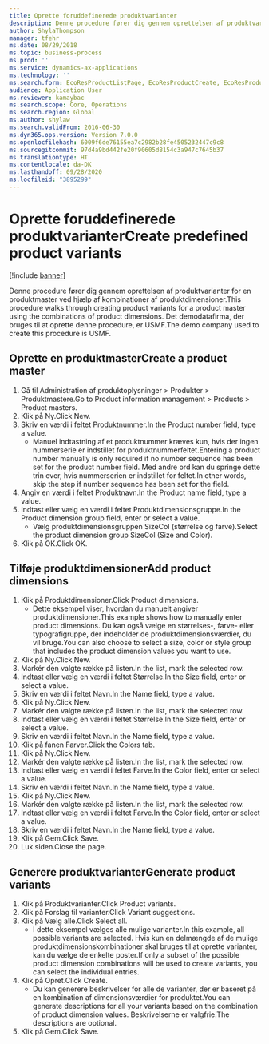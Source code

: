 ```yaml
---
title: Oprette foruddefinerede produktvarianter
description: Denne procedure fører dig gennem oprettelsen af produktvarianter for en produktmaster ved hjælp af kombinationer af produktdimensioner.
author: ShylaThompson
manager: tfehr
ms.date: 08/29/2018
ms.topic: business-process
ms.prod: ''
ms.service: dynamics-ax-applications
ms.technology: ''
ms.search.form: EcoResProductListPage, EcoResProductCreate, EcoResProductDetails, EcoResProductMasterDimension, EcoResProductVariants, EcoResProductVariantSuggestions, EcoResProductVariantsPendingReleaseFormPart
audience: Application User
ms.reviewer: kamaybac
ms.search.scope: Core, Operations
ms.search.region: Global
ms.author: shylaw
ms.search.validFrom: 2016-06-30
ms.dyn365.ops.version: Version 7.0.0
ms.openlocfilehash: 6009f6de76155ea7c2982b28fe4505232447c9c8
ms.sourcegitcommit: 97d4a9bd442fe20f90605d8154c3a947c7645b37
ms.translationtype: HT
ms.contentlocale: da-DK
ms.lasthandoff: 09/28/2020
ms.locfileid: "3895299"
---
```

# <a name="create-predefined-product-variants"></a><span data-ttu-id="299b0-103">Oprette foruddefinerede produktvarianter</span><span class="sxs-lookup"><span data-stu-id="299b0-103">Create predefined product variants</span></span>

[!include [banner](../../includes/banner.md)]

<span data-ttu-id="299b0-104">Denne procedure fører dig gennem oprettelsen af produktvarianter for en produktmaster ved hjælp af kombinationer af produktdimensioner.</span><span class="sxs-lookup"><span data-stu-id="299b0-104">This procedure walks through creating product variants for a product master using the combinations of product dimensions.</span></span> <span data-ttu-id="299b0-105">Det demodatafirma, der bruges til at oprette denne procedure, er USMF.</span><span class="sxs-lookup"><span data-stu-id="299b0-105">The demo company used to create this procedure is USMF.</span></span>


## <a name="create-a-product-master"></a><span data-ttu-id="299b0-106">Oprette en produktmaster</span><span class="sxs-lookup"><span data-stu-id="299b0-106">Create a product master</span></span>
1. <span data-ttu-id="299b0-107">Gå til Administration af produktoplysninger > Produkter > Produktmastere.</span><span class="sxs-lookup"><span data-stu-id="299b0-107">Go to Product information management > Products > Product masters.</span></span>
2. <span data-ttu-id="299b0-108">Klik på Ny.</span><span class="sxs-lookup"><span data-stu-id="299b0-108">Click New.</span></span>
3. <span data-ttu-id="299b0-109">Skriv en værdi i feltet Produktnummer.</span><span class="sxs-lookup"><span data-stu-id="299b0-109">In the Product number field, type a value.</span></span>
    * <span data-ttu-id="299b0-110">Manuel indtastning af et produktnummer kræves kun, hvis der ingen nummerserie er indstillet for produktnummerfeltet.</span><span class="sxs-lookup"><span data-stu-id="299b0-110">Entering a product number manually is only required if no number sequence has been set for the product number field.</span></span> <span data-ttu-id="299b0-111">Med andre ord kan du springe dette trin over, hvis nummerserien er indstillet for feltet.</span><span class="sxs-lookup"><span data-stu-id="299b0-111">In other words, skip the step if number sequence has been set for the field.</span></span>  
4. <span data-ttu-id="299b0-112">Angiv en værdi i feltet Produktnavn.</span><span class="sxs-lookup"><span data-stu-id="299b0-112">In the Product name field, type a value.</span></span>
5. <span data-ttu-id="299b0-113">Indtast eller vælg en værdi i feltet Produktdimensionsgruppe.</span><span class="sxs-lookup"><span data-stu-id="299b0-113">In the Product dimension group field, enter or select a value.</span></span>
    * <span data-ttu-id="299b0-114">Vælg produktdimensionsgruppen SizeCol (størrelse og farve).</span><span class="sxs-lookup"><span data-stu-id="299b0-114">Select the product dimension group SizeCol (Size and Color).</span></span>  
6. <span data-ttu-id="299b0-115">Klik på OK.</span><span class="sxs-lookup"><span data-stu-id="299b0-115">Click OK.</span></span>

## <a name="add-product-dimensions"></a><span data-ttu-id="299b0-116">Tilføje produktdimensioner</span><span class="sxs-lookup"><span data-stu-id="299b0-116">Add product dimensions</span></span>
1. <span data-ttu-id="299b0-117">Klik på Produktdimensioner.</span><span class="sxs-lookup"><span data-stu-id="299b0-117">Click Product dimensions.</span></span>
    * <span data-ttu-id="299b0-118">Dette eksempel viser, hvordan du manuelt angiver produktdimensioner.</span><span class="sxs-lookup"><span data-stu-id="299b0-118">This example shows how to manually enter product dimensions.</span></span> <span data-ttu-id="299b0-119">Du kan også vælge en størrelses-, farve- eller typografigruppe, der indeholder de produktdimensionsværdier, du vil bruge.</span><span class="sxs-lookup"><span data-stu-id="299b0-119">You can also choose to select a size, color or style group that includes the product dimension values you want to use.</span></span>  
2. <span data-ttu-id="299b0-120">Klik på Ny.</span><span class="sxs-lookup"><span data-stu-id="299b0-120">Click New.</span></span>
3. <span data-ttu-id="299b0-121">Markér den valgte række på listen.</span><span class="sxs-lookup"><span data-stu-id="299b0-121">In the list, mark the selected row.</span></span>
4. <span data-ttu-id="299b0-122">Indtast eller vælg en værdi i feltet Størrelse.</span><span class="sxs-lookup"><span data-stu-id="299b0-122">In the Size field, enter or select a value.</span></span>
5. <span data-ttu-id="299b0-123">Skriv en værdi i feltet Navn.</span><span class="sxs-lookup"><span data-stu-id="299b0-123">In the Name field, type a value.</span></span>
6. <span data-ttu-id="299b0-124">Klik på Ny.</span><span class="sxs-lookup"><span data-stu-id="299b0-124">Click New.</span></span>
7. <span data-ttu-id="299b0-125">Markér den valgte række på listen.</span><span class="sxs-lookup"><span data-stu-id="299b0-125">In the list, mark the selected row.</span></span>
8. <span data-ttu-id="299b0-126">Indtast eller vælg en værdi i feltet Størrelse.</span><span class="sxs-lookup"><span data-stu-id="299b0-126">In the Size field, enter or select a value.</span></span>
9. <span data-ttu-id="299b0-127">Skriv en værdi i feltet Navn.</span><span class="sxs-lookup"><span data-stu-id="299b0-127">In the Name field, type a value.</span></span>
10. <span data-ttu-id="299b0-128">Klik på fanen Farver.</span><span class="sxs-lookup"><span data-stu-id="299b0-128">Click the Colors tab.</span></span>
11. <span data-ttu-id="299b0-129">Klik på Ny.</span><span class="sxs-lookup"><span data-stu-id="299b0-129">Click New.</span></span>
12. <span data-ttu-id="299b0-130">Markér den valgte række på listen.</span><span class="sxs-lookup"><span data-stu-id="299b0-130">In the list, mark the selected row.</span></span>
13. <span data-ttu-id="299b0-131">Indtast eller vælg en værdi i feltet Farve.</span><span class="sxs-lookup"><span data-stu-id="299b0-131">In the Color field, enter or select a value.</span></span>
14. <span data-ttu-id="299b0-132">Skriv en værdi i feltet Navn.</span><span class="sxs-lookup"><span data-stu-id="299b0-132">In the Name field, type a value.</span></span>
15. <span data-ttu-id="299b0-133">Klik på Ny.</span><span class="sxs-lookup"><span data-stu-id="299b0-133">Click New.</span></span>
16. <span data-ttu-id="299b0-134">Markér den valgte række på listen.</span><span class="sxs-lookup"><span data-stu-id="299b0-134">In the list, mark the selected row.</span></span>
17. <span data-ttu-id="299b0-135">Indtast eller vælg en værdi i feltet Farve.</span><span class="sxs-lookup"><span data-stu-id="299b0-135">In the Color field, enter or select a value.</span></span>
18. <span data-ttu-id="299b0-136">Skriv en værdi i feltet Navn.</span><span class="sxs-lookup"><span data-stu-id="299b0-136">In the Name field, type a value.</span></span>
19. <span data-ttu-id="299b0-137">Klik på Gem.</span><span class="sxs-lookup"><span data-stu-id="299b0-137">Click Save.</span></span>
20. <span data-ttu-id="299b0-138">Luk siden.</span><span class="sxs-lookup"><span data-stu-id="299b0-138">Close the page.</span></span>

## <a name="generate-product-variants"></a><span data-ttu-id="299b0-139">Generere produktvarianter</span><span class="sxs-lookup"><span data-stu-id="299b0-139">Generate product variants</span></span>
1. <span data-ttu-id="299b0-140">Klik på Produktvarianter.</span><span class="sxs-lookup"><span data-stu-id="299b0-140">Click Product variants.</span></span>
2. <span data-ttu-id="299b0-141">Klik på Forslag til varianter.</span><span class="sxs-lookup"><span data-stu-id="299b0-141">Click Variant suggestions.</span></span>
3. <span data-ttu-id="299b0-142">Klik på Vælg alle.</span><span class="sxs-lookup"><span data-stu-id="299b0-142">Click Select all.</span></span>
    * <span data-ttu-id="299b0-143">I dette eksempel vælges alle mulige varianter.</span><span class="sxs-lookup"><span data-stu-id="299b0-143">In this example, all possible variants are selected.</span></span> <span data-ttu-id="299b0-144">Hvis kun en delmængde af de mulige produktdimensionskombinationer skal bruges til at oprette varianter, kan du vælge de enkelte poster.</span><span class="sxs-lookup"><span data-stu-id="299b0-144">If only a subset of the possible product dimension combinations will be used to create variants, you can select the individual entries.</span></span>  
4. <span data-ttu-id="299b0-145">Klik på Opret.</span><span class="sxs-lookup"><span data-stu-id="299b0-145">Click Create.</span></span>
    * <span data-ttu-id="299b0-146">Du kan generere beskrivelser for alle de varianter, der er baseret på en kombination af dimensionsværdier for produktet.</span><span class="sxs-lookup"><span data-stu-id="299b0-146">You can generate descriptions for all your variants based on the combination of product dimension values.</span></span> <span data-ttu-id="299b0-147">Beskrivelserne er valgfrie.</span><span class="sxs-lookup"><span data-stu-id="299b0-147">The descriptions are optional.</span></span>  
5. <span data-ttu-id="299b0-148">Klik på Gem.</span><span class="sxs-lookup"><span data-stu-id="299b0-148">Click Save.</span></span>

